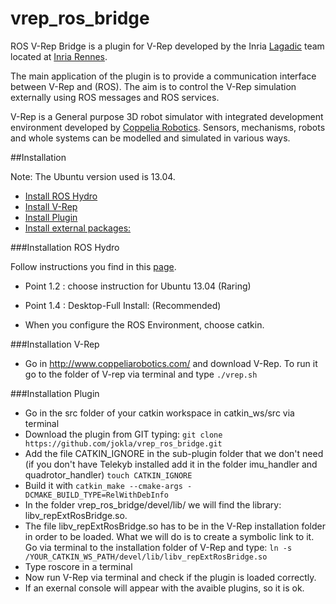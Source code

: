 # vrep_ros_bridge

ROS V-Rep Bridge is a plugin for V-Rep developed by the Inria
<a href="http://www.irisa.fr/lagadic" target="_parent">Lagadic</a> team located at <a href="http://www.inria.fr/rennes" target="_parent">Inria Rennes</a>.

The main application of the plugin is to provide a communication interface between V-Rep and (ROS). The aim is to control the V-Rep simulation externally using ROS messages and ROS services.

V-Rep is a General purpose 3D robot simulator with integrated development environment developed by <a href="http://www.coppeliarobotics.com/" target="_parent">Coppelia Robotics</a>. Sensors, mechanisms, robots and whole systems can be modelled and simulated in various ways.


##Installation 


Note: The Ubuntu version used is 13.04.
* <a href="#instROS_sec" target="_parent"> Install ROS Hydro</a> 
* <a href="#instvrep_sec" target="_parent"> Install V-Rep</a>
* <a href="#instplug" target="_parent"> Install Plugin</a>
* <a href="#extpack" target="_parent"> Install external packages:</a> 


###Installation ROS Hydro 


Follow instructions you find in this <a href="http://wiki.ros.org/hydro/Installation/Ubuntu" target="_parent">page</a>.

* Point 1.2 : choose instruction for Ubuntu 13.04 (Raring)

* Point 1.4 : Desktop-Full Install: (Recommended)

* When you configure the ROS Environment, choose catkin.


###Installation V-Rep

* Go in <a href="http://www.coppeliarobotics.com/" target="_parent">http://www.coppeliarobotics.com/ </a>  and download V-Rep. To run it go to the folder of V-rep via terminal and type
`./vrep.sh`
</p>


###Installation Plugin 


* Go in the src folder of your catkin workspace in catkin_ws/src via terminal
* Download the plugin from GIT typing:
`git clone https://github.com/jokla/vrep_ros_bridge.git`
* Add the file CATKIN_IGNORE in the sub-plugin folder that we don't need (if you don't have Telekyb installed add it in the folder imu_handler and quadrotor_handler)
`touch CATKIN_IGNORE`
* Build it with 
`catkin_make --cmake-args -DCMAKE_BUILD_TYPE=RelWithDebInfo `
* In the folder vrep_ros_bridge/devel/lib/ we will find the library: libv_repExtRosBridge.so. 
* The file libv_repExtRosBridge.so has to be in the V-Rep installation folder in order to be loaded. What we will do is to create a symbolic link to it. Go via terminal to the installation folder of V-Rep and type:
`ln -s /YOUR_CATKIN_WS_PATH/devel/lib/libv_repExtRosBridge.so`
* Type roscore in a terminal
* Now run V-Rep via terminal and check if the plugin is loaded correctly.
* If an exernal console will appear with the avaible plugins, so it is ok.

